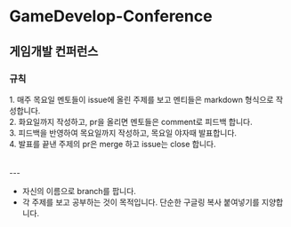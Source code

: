 # GameDevelop-Conference

## 게임개발 컨퍼런스

### 규칙

<aside>
1. 매주 목요일 멘토들이 issue에 올린 주제를 보고 멘티들은 markdown 형식으로 작성합니다. <br>
2. 화요일까지 작성하고, pr을 올리면 멘토들은 comment로 피드백 합니다. <br>
3. 피드백을 반영하여 목요일까지 작성하고, 목요일 야자때 발표합니다. <br>
4. 발표를 끝낸 주제의 pr은 merge 하고 issue는 close 합니다.<br>
</aside>
<br>
<br>
---

- 자신의 이름으로 branch를 팝니다. <br>
- 각 주제를 보고 공부하는 것이 목적입니다. 단순한 구글링 복사 붙여넣기를 지양합니다. <br>
